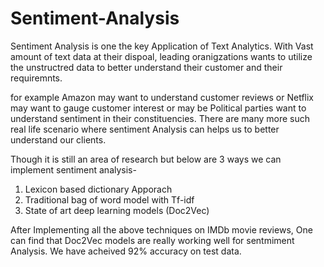 # Sentiment-Analysis

Sentiment Analysis is one the key Application of Text Analytics. With Vast amount of text data at their dispoal, leading oranigzations wants to utilize the unstructred data to better understand their customer and their requiremnts. 

for example Amazon may want to understand customer reviews or Netflix may want to gauge customer interest or may be Political parties want to understand sentiment in their constituencies. There are many more such real life scenario where sentiment Analysis can helps us to better understand our clients.

Though it is still an area of research but below are 3 ways we can implement sentiment analysis-

1) Lexicon based dictionary Apporach
2) Traditional bag of word model with Tf-idf
3) State of art deep learning models (Doc2Vec) 

After Implementing all the above techniques on IMDb movie reviews, One can find that Doc2Vec models are really working well for sentmiment Analysis. We have acheived 92% accuracy on test data.
